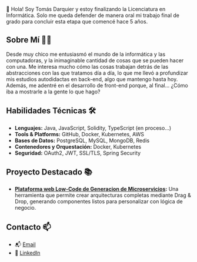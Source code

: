 👋 Hola! Soy Tomás Darquier y estoy finalizando la Licenciatura en Informática. Solo me queda defender de manera oral mi trabajo final de grado para concluir esta etapa que comencé hace 5 años.

## Sobre Mí 🧑‍💻
Desde muy chico me entusiasmó el mundo de la informática y las computadoras, y la inimaginable cantidad de cosas que se pueden hacer con una. Me interesa mucho cómo las cosas trabajan detrás de las abstracciones con las que tratamos día a día, lo que me llevó a profundizar mis estudios autodidactas en back-end, algo que mantengo hasta hoy. Además, me adentré en el desarrollo de front-end porque, al final... ¿Cómo iba a mostrarle a la gente lo que hago?

## Habilidades Técnicas 🛠️

- **Lenguajes:** Java, JavaScript, Solidity, TypeScript (en proceso...)
- **Tools & Platforms:** GitHub, Docker, Kubernetes, AWS
- **Bases de Datos:** PostgreSQL, MySQL, MongoDB, Redis
- **Contenedores y Orquestación:** Docker, Kubernetes
- **Seguridad:** OAuth2, JWT, SSL/TLS, Spring Security

## Proyecto Destacado 📚
- **[Plataforma web Low-Code de Generacion de Microservicios](https://github.com/TomasDarquier/TFG):** Una herramienta que permite crear arquitecturas completas mediante Drag & Drop, generando componentes listos para personalizar con lógica de negocio.

## Contacto 📫
- 📬 [Email](mailto:tomasdarquier@gmail.com)
- 🔗 [LinkedIn](https://www.linkedin.com/in/tomasdarquier)
